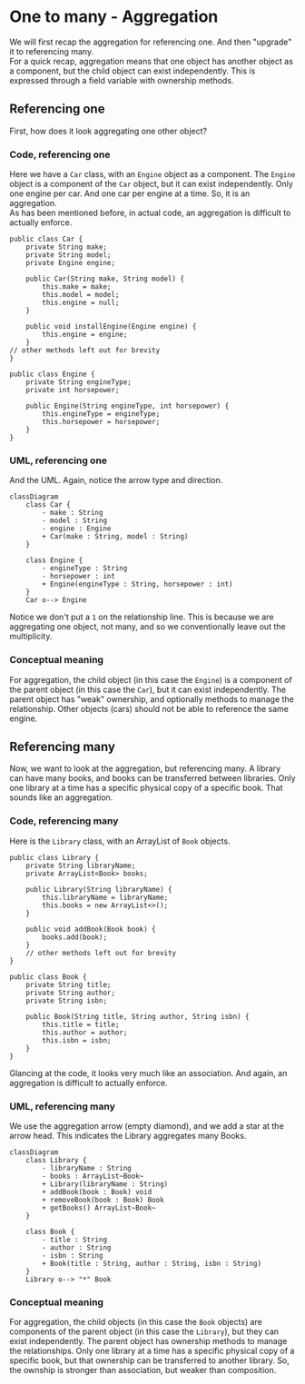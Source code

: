 # One to many - Aggregation

We will first recap the aggregation for referencing one. And then "upgrade" it to referencing many.\
For a quick recap, aggregation means that one object has another object as a component, but the child object can exist independently. This is expressed through a field variable with ownership methods.

## Referencing one

First, how does it look aggregating one other object?

### Code, referencing one

Here we have a `Car` class, with an `Engine` object as a component. The `Engine` object is a component of the `Car` object, but it can exist independently. Only one engine per car. And one car per engine at a time. So, it is an aggregation.\
As has been mentioned before, in actual code, an aggregation is difficult to actually enforce. 

```java{4}
public class Car {
    private String make;
    private String model;
    private Engine engine;
    
    public Car(String make, String model) {
        this.make = make;
        this.model = model;
        this.engine = null;
    }
    
    public void installEngine(Engine engine) {
        this.engine = engine;
    }
// other methods left out for brevity
}

public class Engine {
    private String engineType;
    private int horsepower;
    
    public Engine(String engineType, int horsepower) {
        this.engineType = engineType;
        this.horsepower = horsepower;
    }
}
```

### UML, referencing one

And the UML. Again, notice the arrow type and direction.

```mermaid
classDiagram
    class Car {
        - make : String
        - model : String
        - engine : Engine
        + Car(make : String, model : String)
    }

    class Engine {
        - engineType : String
        - horsepower : int
        + Engine(engineType : String, horsepower : int)
    }
    Car o--> Engine
```

Notice we don't put a `1` on the relationship line. This is because we are aggregating one object, not many, and so we conventionally leave out the multiplicity.

### Conceptual meaning
For aggregation, the child object (in this case the `Engine`) is a component of the parent object (in this case the `Car`), but it can exist independently. The parent object has "weak" ownership, and optionally methods to manage the relationship. Other objects (cars) should not be able to reference the same engine.

## Referencing many

Now, we want to look at the aggregation, but referencing many. A library can have many books, and books can be transferred between libraries. Only one library at a time has a specific physical copy of a specific book. That sounds like an aggregation.

### Code, referencing many

Here is the `Library` class, with an ArrayList of `Book` objects.

```java{3}
public class Library {
    private String libraryName;
    private ArrayList<Book> books;
    
    public Library(String libraryName) {
        this.libraryName = libraryName;
        this.books = new ArrayList<>();
    }
    
    public void addBook(Book book) {
        books.add(book);
    }
    // other methods left out for brevity
}

public class Book {
    private String title;
    private String author;
    private String isbn;
    
    public Book(String title, String author, String isbn) {
        this.title = title;
        this.author = author;
        this.isbn = isbn;
    }
}
```

Glancing at the code, it looks very much like an association. And again, an aggregation is difficult to actually enforce. 

### UML, referencing many

We use the aggregation arrow (empty diamond), and we add a star at the arrow head. This indicates the Library aggregates many Books.

```mermaid
classDiagram
    class Library {
        - libraryName : String
        - books : ArrayList~Book~
        + Library(libraryName : String)
        + addBook(book : Book) void
        + removeBook(book : Book) Book
        + getBooks() ArrayList~Book~
    }

    class Book {
        - title : String
        - author : String
        - isbn : String
        + Book(title : String, author : String, isbn : String)
    }
    Library o--> "*" Book
```

### Conceptual meaning
For aggregation, the child objects (in this case the `Book` objects) are components of the parent object (in this case the `Library`), but they can exist independently. The parent object has ownership methods to manage the relationships. Only one library at a time has a specific physical copy of a specific book, but that ownership can be transferred to another library. So, the ownship is stronger than association, but weaker than composition.